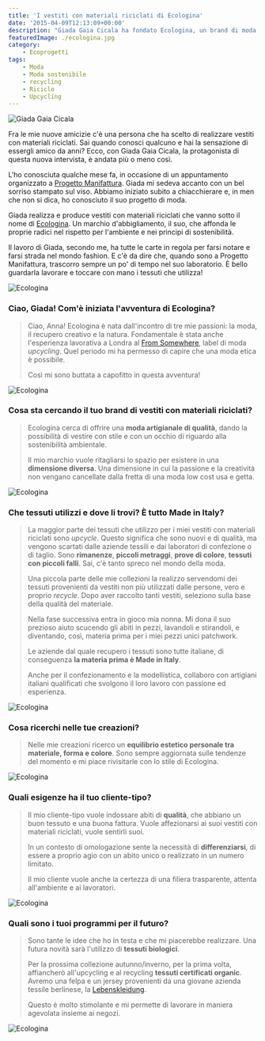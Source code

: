 ```yaml
---
title: 'I vestiti con materiali riciclati di Ecologina'
date: '2015-04-09T12:13:09+00:00'
description: "Giada Gaia Cicala ha fondato Ecologina, un brand di moda che realizza vestiti con materiali riciclati in  un'ottica di recupero e di sostenibilità ambientale."
featuredImage: ./ecologina.jpg
category:
    - Ecoprogetti
tags:
    - Moda
    - Moda sostenibile
    - recycling
    - Riciclo
    - Upcycling
---
```


![Giada Gaia Cicala](./vestiti-giada-0068.jpg)

Fra le mie nuove amicizie c'è una persona che ha scelto di realizzare vestiti con materiali riciclati.
Sai quando conosci qualcuno e hai la sensazione di essergli amico da anni? Ecco, con Giada Gaia Cicala, la protagonista di questa nuova intervista, è andata più o meno così.

L'ho conosciuta qualche mese fa, in occasione di un appuntamento organizzato a [Progetto Manifattura](http://www.progettomanifattura.it).
Giada mi sedeva accanto con un bel sorriso stampato sul viso. Abbiamo iniziato subito a chiacchierare e, in men che non si dica, ho conosciuto il suo progetto di moda.

Giada realizza e produce vestiti con materiali riciclati che vanno sotto il nome di [Ecologina](http://www.ecologina.it). Un marchio d'abbigliamento, il suo, che affonda le proprie radici nel rispetto per l'ambiente e nei principi di sostenibilità.

Il lavoro di Giada, secondo me, ha tutte le carte in regola per farsi notare e farsi strada nel mondo fashion. E c'è da dire che, quando sono a Progetto Manifattura, trascorro sempre un po' di tempo nel suo laboratorio.
È bello guardarla lavorare e toccare con mano i tessuti che utilizza!

![Ecologina](./ecologina-8.jpg)

### Ciao, Giada! Com'è iniziata l'avventura di Ecologina?

> Ciao, Anna! Ecologina è nata dall'incontro di tre mie passioni: la moda, il recupero creativo e la natura. Fondamentale è stata anche l'esperienza lavorativa a Londra al [From Somewhere](http://fromsomewhere.co.uk), label di moda _upcycling_. Quel periodo mi ha permesso di capire che una moda etica è possibile.
>
> Così mi sono buttata a capofitto in questa avventura!

![Ecologina](./ecologina-1.jpg)

### Cosa sta cercando il tuo brand di vestiti con materiali riciclati?

> Ecologina cerca di offrire una **moda artigianale di qualità**, dando la possibilità di vestire con stile e con un occhio di riguardo alla sostenibilità ambientale.
>
> Il mio marchio vuole ritagliarsi lo spazio per esistere in una **dimensione diversa**. Una dimensione in cui la passione e la creatività non vengano cancellate dalla fretta di una moda low cost usa e getta.

![Ecologina](./ecologina-2.jpg)

### Che tessuti utilizzi e dove li trovi? È tutto Made in Italy?

> La maggior parte dei tessuti che utilizzo per i miei vestiti con materiali riciclati sono _upcycle_. Questo significa che sono nuovi e di qualità, ma vengono scartati dalle aziende tessili e dai laboratori di confezione o di taglio. Sono **rimanenze**, **piccoli metraggi**, **prove di colore**, **tessuti con piccoli falli**. Sai, c'è tanto spreco nel mondo della moda.
>
> Una piccola parte delle mie collezioni la realizzo servendomi dei tessuti provenienti da vestiti non più utilizzati dalle persone, vero e proprio _recycle_. Dopo aver raccolto tanti vestiti, seleziono sulla base della qualità del materiale.
>
> Nella fase successiva entra in gioco mia nonna. Mi dona il suo prezioso aiuto scucendo gli abiti in pezzi, lavandoli e stirandoli, e diventando, così, materia prima per i miei pezzi unici patchwork.
>
> Le aziende dal quale recupero i tessuti sono tutte italiane, di conseguenza **la materia prima è Made in Italy**.
>
> Anche per il confezionamento e la modellistica, collaboro con artigiani italiani qualificati che svolgono il loro lavoro con passione ed esperienza.

![Ecologina](./ecologina-3.jpg)

### Cosa ricerchi nelle tue creazioni?

> Nelle mie creazioni ricerco un **equilibrio estetico personale tra materiale, forma e colore**. Sono sempre aggiornata sulle tendenze del momento e mi piace rivisitarle con lo stile di Ecologina.

![Ecologina](./ecologina-4.jpg)

### Quali esigenze ha il tuo cliente-tipo?

> Il mio cliente-tipo vuole indossare abiti di **qualità**, che abbiano un buon tessuto e una buona fattura. Vuole affezionarsi ai suoi vestiti con materiali riciclati, vuole sentirli suoi.
>
> In un contesto di omologazione sente la necessità di **differenziarsi**, di essere a proprio agio con un abito unico o realizzato in un numero limitato.
>
> Il mio cliente vuole anche la certezza di una filiera trasparente, attenta all'ambiente e ai lavoratori.

![Ecologina](./ecologina-5.jpg)

### Quali sono i tuoi programmi per il futuro?

> Sono tante le idee che ho in testa e che mi piacerebbe realizzare. Una futura novità sarà l'utilizzo di **tessuti biologici**.
>
> Per la prossima collezione autunno/inverno, per la prima volta, affiancherò all'upcycling e al recycling **tessuti certificati organic**. Avremo una felpa e un jersey provenienti da una giovane azienda tessile berlinese, la [Lebenskleidung](http://www.lebenskleidung.com).
>
> Questo è molto stimolante e mi permette di lavorare in maniera agevolata insieme ai negozi.

![Ecologina](./ecologina-6.jpg)
